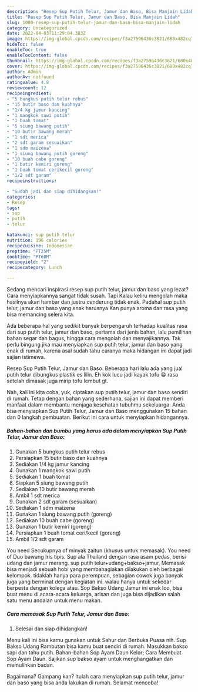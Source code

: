 ```yaml
---
description: "Resep Sup Putih Telur, Jamur dan Baso, Bisa Manjain Lidah"
title: "Resep Sup Putih Telur, Jamur dan Baso, Bisa Manjain Lidah"
slug: 1000-resep-sup-putih-telur-jamur-dan-baso-bisa-manjain-lidah
category: Uncategorized
date: 2022-04-03T11:29:04.383Z
image: https://img-global.cpcdn.com/recipes/f3a27596436c3821/680x482cq70/sup-putih-telur-jamur-dan-baso-foto-resep-utama.jpg
hideToc: false
enableToc: true
enableTocContent: false
thumbnail: https://img-global.cpcdn.com/recipes/f3a27596436c3821/680x482cq70/sup-putih-telur-jamur-dan-baso-foto-resep-utama.jpg
cover: https://img-global.cpcdn.com/recipes/f3a27596436c3821/680x482cq70/sup-putih-telur-jamur-dan-baso-foto-resep-utama.jpg
author: Admin
authorAv: notfound
ratingvalue: 4.8
reviewcount: 12
recipeingredient:
- "5 bungkus putih telur rebus"
- "15 butir baso dan kuahnya"
- "1/4 kg jamur kancing"
- "1 mangkok sawi putih"
- "1 buah tomat"
- "5 siung bawang putih"
- "10 butir bawang merah"
- "1 sdt merica"
- "2 sdt garam sesuaikan"
- "1 sdm maizena"
- "1 siung bawang putih goreng"
- "10 buah cabe goreng"
- "1 butir kemiri goreng"
- "1 buah tomat cerikecil goreng"
- "1/2 sdt garam"
recipeinstructions:

- "Sudah jadi dan siap dihidangkan!"
categories:
- Resep
tags:
- sup
- putih
- telur

katakunci: sup putih telur 
nutrition: 196 calories
recipecuisine: Indonesian
preptime: "PT25M"
cooktime: "PT60M"
recipeyield: "2"
recipecategory: Lunch

---
```



Sedang mencari inspirasi resep sup putih telur, jamur dan baso yang lezat? Cara menyiapkannya sangat tidak susah. Tapi Kalau keliru mengolah maka hasilnya akan hambar dan justru cenderung tidak enak. Padahal sup putih telur, jamur dan baso yang enak harusnya Kan punya aroma dan rasa yang bisa memancing selera kita.


Ada beberapa hal yang sedikit banyak berpengaruh terhadap kualitas rasa dari sup putih telur, jamur dan baso, pertama dari jenis bahan, lalu pemilihan bahan segar dan bagus, hingga cara mengolah dan menyajikannya. Tak perlu bingung jika mau menyiapkan sup putih telur, jamur dan baso yang enak di rumah, karena asal sudah tahu caranya maka hidangan ini dapat jadi sajian istimewa.

Resep Sup Putih Telur, Jamur dan Baso. Beberapa hari lalu ada yang jual putih telur dibungkus plastik es lilin. Eh kok lucu jadi kayak tofu 😁 rasa setelah dimasak juga mirip tofu lembut gt.


Nah, kali ini kita coba, yuk, ciptakan sup putih telur, jamur dan baso sendiri di rumah. Tetap dengan bahan yang sederhana, sajian ini dapat memberi manfaat dalam membantu menjaga kesehatan tubuhmu sekeluarga. Anda bisa menyiapkan Sup Putih Telur, Jamur dan Baso menggunakan 15 bahan dan 0 langkah pembuatan. Berikut ini cara untuk menyiapkan hidangannya.

<!--inarticleads1-->

##### Bahan-bahan dan bumbu yang harus ada dalam menyiapkan Sup Putih Telur, Jamur dan Baso:

1. Gunakan 5 bungkus putih telur rebus
1. Persiapkan 15 butir baso dan kuahnya
1. Sediakan 1/4 kg jamur kancing
1. Gunakan 1 mangkok sawi putih
1. Sediakan 1 buah tomat
1. Siapkan 5 siung bawang putih
1. Sediakan 10 butir bawang merah
1. Ambil 1 sdt merica
1. Gunakan 2 sdt garam (sesuaikan)
1. Sediakan 1 sdm maizena
1. Gunakan 1 siung bawang putih (goreng)
1. Sediakan 10 buah cabe (goreng)
1. Gunakan 1 butir kemiri (goreng)
1. Persiapkan 1 buah tomat ceri/kecil (goreng)
1. Ambil 1/2 sdt garam


You need Secukupnya of minyak zaitun (khusus untuk memasak). You need of Duo bawang Iris tipis. Sup ala Thailand dengan rasa asam pedas, berisi udang dan jamur merang. sup putih telur+udang+bakso+jamur, Memasak bisa menjadi sebuah hobi yang membahagiakan dilakukan oleh berbagai kelompok. tidaklah hanya para perempuan, sebagian cowok juga banyak juga yang berminat dengan kegiatan ini. walau hanya untuk sekedar berpesta dengan kolega atau. Sop Bakso Udang Jamur ini enak loo, bisa buat menu di acara-acara keluarga, arisan dan juga bisa dijadikan salah satu menu andalan untuk menu makan. 

<!--inarticleads2-->

##### Cara memasak Sup Putih Telur, Jamur dan Baso:


1. Selesai dan siap dihidangkan!

Menu kali ini bisa kamu gunakan untuk Sahur dan Berbuka Puasa nih. Sup Bakso Udang Rambutan bisa kamu buat sendiri di rumah. Masukkan bakso sapi dan tahu putih. Bahan-bahan Sop Ayam Daun Kelor; Cara Membuat Sop Ayam Daun. Sajikan sup bakso ayam untuk menghangatkan dan memulihkan badan. 

Bagaimana? Gampang kan? Itulah cara menyiapkan sup putih telur, jamur dan baso yang bisa anda lakukan di rumah. Selamat mencoba!
